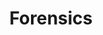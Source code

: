 ---
credit:
- Nathan Farlow
- Thomas Quig
featured: false
location: Siebel CS 2405 + Zoom
recording: 'https://youtu.be/GnSjustHiKo'
slides: forensics.pdf
tags:
- forensics
- intro
- tools
- metadata
- steganography
- memory dumps
- foremost
- wireshark
- exiftool
time_close: ''
time_start: 2021-10-28T18:00:00.000000-05:00
title: Forensics
week_number: 9
---